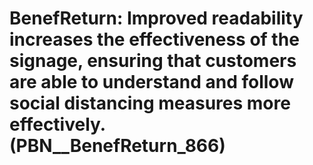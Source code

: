 # BenefReturn: __Improved readability increases the effectiveness of the signage, ensuring that customers are able to understand and follow social distancing measures more effectively.__ (PBN__BenefReturn_866)

